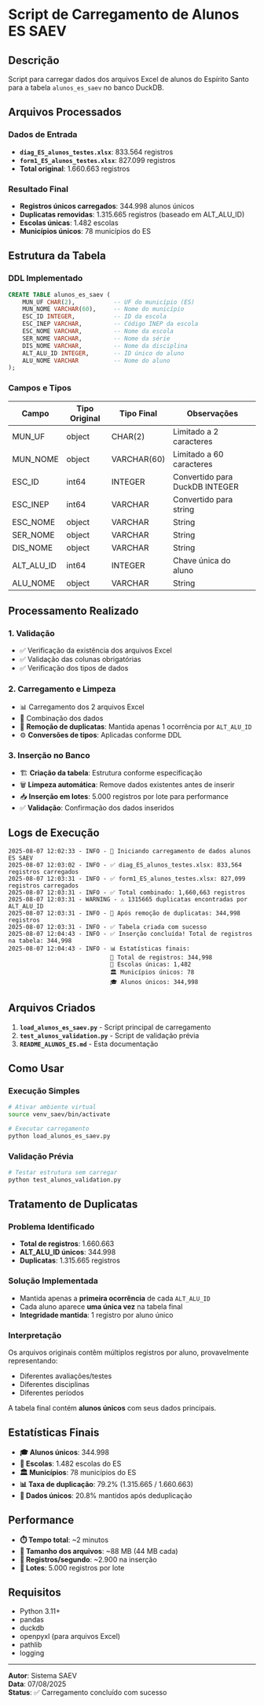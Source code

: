 # Script de Carregamento de Alunos ES SAEV

## Descrição

Script para carregar dados dos arquivos Excel de alunos do Espírito Santo para a tabela `alunos_es_saev` no banco DuckDB.

## Arquivos Processados

### Dados de Entrada
- **`diag_ES_alunos_testes.xlsx`**: 833.564 registros
- **`form1_ES_alunos_testes.xlsx`**: 827.099 registros
- **Total original**: 1.660.663 registros

### Resultado Final
- **Registros únicos carregados**: 344.998 alunos únicos
- **Duplicatas removidas**: 1.315.665 registros (baseado em ALT_ALU_ID)
- **Escolas únicas**: 1.482 escolas
- **Municípios únicos**: 78 municípios do ES

## Estrutura da Tabela

### DDL Implementado
```sql
CREATE TABLE alunos_es_saev (
    MUN_UF CHAR(2),           -- UF do município (ES)
    MUN_NOME VARCHAR(60),     -- Nome do município  
    ESC_ID INTEGER,           -- ID da escola
    ESC_INEP VARCHAR,         -- Código INEP da escola
    ESC_NOME VARCHAR,         -- Nome da escola
    SER_NOME VARCHAR,         -- Nome da série
    DIS_NOME VARCHAR,         -- Nome da disciplina
    ALT_ALU_ID INTEGER,       -- ID único do aluno
    ALU_NOME VARCHAR          -- Nome do aluno
);
```

### Campos e Tipos
| Campo | Tipo Original | Tipo Final | Observações |
|-------|---------------|------------|-------------|
| MUN_UF | object | CHAR(2) | Limitado a 2 caracteres |
| MUN_NOME | object | VARCHAR(60) | Limitado a 60 caracteres |
| ESC_ID | int64 | INTEGER | Convertido para DuckDB INTEGER |
| ESC_INEP | int64 | VARCHAR | Convertido para string |
| ESC_NOME | object | VARCHAR | String |
| SER_NOME | object | VARCHAR | String |
| DIS_NOME | object | VARCHAR | String |
| ALT_ALU_ID | int64 | INTEGER | Chave única do aluno |
| ALU_NOME | object | VARCHAR | String |

## Processamento Realizado

### 1. Validação
- ✅ Verificação da existência dos arquivos Excel
- ✅ Validação das colunas obrigatórias
- ✅ Verificação dos tipos de dados

### 2. Carregamento e Limpeza
- 📊 Carregamento dos 2 arquivos Excel
- 🔄 Combinação dos dados
- 🧹 **Remoção de duplicatas**: Mantida apenas 1 ocorrência por `ALT_ALU_ID`
- ⚙️ **Conversões de tipos**: Aplicadas conforme DDL

### 3. Inserção no Banco
- 🏗️ **Criação da tabela**: Estrutura conforme especificação
- 🗑️ **Limpeza automática**: Remove dados existentes antes de inserir
- 📥 **Inserção em lotes**: 5.000 registros por lote para performance
- ✅ **Validação**: Confirmação dos dados inseridos

## Logs de Execução

```
2025-08-07 12:02:33 - INFO - 🚀 Iniciando carregamento de dados alunos ES SAEV
2025-08-07 12:03:02 - INFO - ✅ diag_ES_alunos_testes.xlsx: 833,564 registros carregados
2025-08-07 12:03:31 - INFO - ✅ form1_ES_alunos_testes.xlsx: 827,099 registros carregados
2025-08-07 12:03:31 - INFO - ✅ Total combinado: 1,660,663 registros
2025-08-07 12:03:31 - WARNING - ⚠️ 1315665 duplicatas encontradas por ALT_ALU_ID
2025-08-07 12:03:31 - INFO - 🧹 Após remoção de duplicatas: 344,998 registros
2025-08-07 12:03:31 - INFO - ✅ Tabela criada com sucesso
2025-08-07 12:04:43 - INFO - ✅ Inserção concluída! Total de registros na tabela: 344,998
2025-08-07 12:04:43 - INFO - 📊 Estatísticas finais:
                             👥 Total de registros: 344,998
                             🏫 Escolas únicas: 1,482
                             🏛️ Municípios únicos: 78
                             🎓 Alunos únicos: 344,998
```

## Arquivos Criados

1. **`load_alunos_es_saev.py`** - Script principal de carregamento
2. **`test_alunos_validation.py`** - Script de validação prévia
3. **`README_ALUNOS_ES.md`** - Esta documentação

## Como Usar

### Execução Simples
```bash
# Ativar ambiente virtual
source venv_saev/bin/activate

# Executar carregamento
python load_alunos_es_saev.py
```

### Validação Prévia
```bash
# Testar estrutura sem carregar
python test_alunos_validation.py
```

## Tratamento de Duplicatas

### Problema Identificado
- **Total de registros**: 1.660.663
- **ALT_ALU_ID únicos**: 344.998
- **Duplicatas**: 1.315.665 registros

### Solução Implementada
- Mantida apenas a **primeira ocorrência** de cada `ALT_ALU_ID`
- Cada aluno aparece **uma única vez** na tabela final
- **Integridade mantida**: 1 registro por aluno único

### Interpretação
Os arquivos originais contêm múltiplos registros por aluno, provavelmente representando:
- Diferentes avaliações/testes
- Diferentes disciplinas
- Diferentes períodos

A tabela final contém **alunos únicos** com seus dados principais.

## Estatísticas Finais

- **🎓 Alunos únicos**: 344.998
- **🏫 Escolas**: 1.482 escolas do ES
- **🏛️ Municípios**: 78 municípios do ES
- **📊 Taxa de duplicação**: 79.2% (1.315.665 / 1.660.663)
- **💾 Dados únicos**: 20.8% mantidos após deduplicação

## Performance

- **⏱️ Tempo total**: ~2 minutos
- **📁 Tamanho dos arquivos**: ~88 MB (44 MB cada)
- **💾 Registros/segundo**: ~2.900 na inserção
- **🔄 Lotes**: 5.000 registros por lote

## Requisitos

- Python 3.11+
- pandas
- duckdb
- openpyxl (para arquivos Excel)
- pathlib
- logging

---
**Autor**: Sistema SAEV  
**Data**: 07/08/2025  
**Status**: ✅ Carregamento concluído com sucesso

